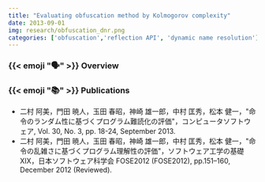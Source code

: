 ```yaml
---
title: "Evaluating obfuscation method by Kolmogorov complexity"
date: 2013-09-01
img: research/obfuscation_dnr.png
categories: ['obfuscation','reflection API', 'dynamic name resolution']
---
```


### {{< emoji ":speaking_head:" >}} Overview



### {{< emoji ":books:" >}} Publications

* 二村 阿美，門田 暁人，玉田 春昭，神崎 雄一郎，中村 匡秀，松本 健一，"命令のランダム性に基づくプログラム難読化の評価"，コンピュータソフトウェア, Vol. 30, No. 3, pp. 18-24, September 2013.
* 二村 阿美，門田 暁人，玉田 春昭，神崎 雄一郎，中村 匡秀，松本 健一，"命令の乱雑さに基づくプログラム理解性の評価"，ソフトウェア工学の基礎XIX，日本ソフトウェア科学会 FOSE2012 (FOSE2012), pp.151–160, December 2012 (Reviewed).
